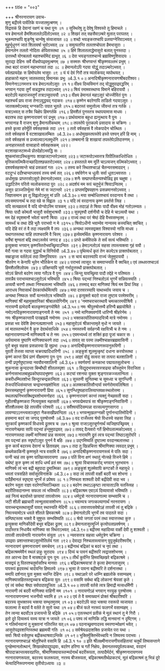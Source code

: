 +++
title = "००३"

+++
श्रीनरनारायण उवाच-  
शृणु बद्रीरमे पार्वतिके यज्जातमुल्बणम् ।  
विद्रावकं हि देवानां रक्षणं च यथा पुनः ॥१ ॥
सुस्थिरेषु तु देवेषु विश्वस्ते तु हिमाचले ।  
यत्र हेमानलो हैमशिलातलेऽर्दितोऽभवत् ॥२ ॥
शिखरं तत् सहसैवाऽम्बरे मूलात् परापतत् ।  
भूकम्पश्चापि शृङ्गेषु चान्येषु संव्यजायत ॥३ ॥
शब्दो भयङ्करश्चापि प्रलयाग्नेरिवाऽभवत् ।  
मुहुर्भूधूननं जातं शिलावर्षा भुवोऽभवत् ॥४ ॥
समुत्पतन्ति तलतश्चोपला हैमभासुराः ।  
हेमानलेन तलतो नोदिताः क्षेपितास्तथा ॥५ ॥
हिमे शिलातलाद्धेमासुरो बलात् पुनस्तदा ।  
उत्तस्थौ योगबलतो महाश्चर्यमिदं ह्यभूत् ॥६ ॥
देवा भयङ्गताश्चान्ये ब्रह्मविष्णुशिवादयः ।  
सुराद्या देहिनः सर्वे वीक्ष्योपद्रवमुल्बणम् ॥७ ॥
सस्मरुः श्रीभगवन्तं श्रीकृष्णवल्लभं प्रभुम् ।  
तथा बदरं राजानं महाभागवतं तदा ॥८ ॥
हेमानलोऽपि गदया योद्धुं तदाऽम्बरेऽभवत् ।  
पर्वतप्रायदेहः स हिमोपलेव भासुरः ॥९ ॥
यं यं देवं गिरौ तत्र व्यलोकयद् व्यपोथयत् ।  
हाहाकारो महान् जातस्तावद् विमानकः प्रभुः ॥4.3.१ ०॥
अनादिश्रीकृष्णनारायणश्रीबदरीश्वरः।  
विमानेनाऽऽगमत्तत्र यत्र हेमाऽनलोऽसुरः ॥१ १॥
वीक्ष्य दिव्यविमानं तद् योद्धुमुपाद्रवद्धरिम् ।  
भगवान् गदया तूर्णं सन्नद्धश्च तदाऽभवत् ॥१२॥
श्रियं रमामवस्थाप्य विमाने बहिराययौ ।  
बदरोऽपि महाराजस्तूर्णं तत्राऽप्युपाययौ ॥१३॥
वीक्ष्य हेमानलं महाऽसुरं चोज्जीवितं पुनः ।  
महाश्चर्यं प्राप राजा तेनाऽयुद्ध्यद् गदाकरः ॥१४॥
कृष्णेन बदरेणापि ताडितो गदयाऽसुरः ।  
जातक्लमोऽभवद् भग्नकटिः पपात भूतले ॥१५॥
बदरस्तं समुत्तोल्य जीवन्तं तत्र गर्तके ।  
यत्राऽभवत् स तत्रैव चिक्षेप हिमगर्तके ॥१६॥
हिमशैलं पुनस्तत्र स्थापयामास माधवः ।  
बदरश्च तदा कृष्णनारायणं परं प्रभुम् ॥१७॥
प्रार्थयामास बहुधा ह्यनुत्थाय वै पुनः ।  
भगवानाह वै राजन् शृणु हैमानलीकथाम् ॥१८॥
तपस्तेपे पुराकल्पे प्रसादाय स चक्रिणः ।  
हस्ते कृत्वा हरेर्मूतिं वर्षसहस्रकं तदा ॥१९ ॥
ततो वर्षसहस्रं वै त्वेकपादेन चोत्थितः ।  
ततो वर्षसहस्रं वै वटशाखावलम्बितः ॥4.3.२०॥
अधोमुखस्तपस्तेपे हस्ते पश्यन् हरिं हि माम् ।  
ततो वर्षसहस्रं स प्रज्वाल्याऽनलमूर्धनि ॥२१॥
लम्बमानो हि शाखायां तपस्तेपेऽतिदारुणम् ।  
अनाहारस्ततो वाय्वाहारो वर्षसहस्रकम् ॥२२।  
वटशाखाजटामध्ये प्रोतदेहोऽभवद्धि सः ।  
शुष्कमांसाऽस्थिकुणपः शाखाजटान्तरेऽभवत् ॥२३॥
जटारूपोऽभवत्तत्र पिपीलिकाधिरोधितः ।  
मृत्तिकावल्मिकैराच्छादितश्छन्नतरोऽभवत् ॥२४॥
हस्ततले मम मूर्ति चाऽत्यजन् वल्मिकोऽभवत् ।  
दशवर्षसहस्रान्ते चाहं प्रसन्नतां गतः ॥२५ ॥
तस्य करे स्थितश्चाऽहं चैतन्यरसमाददन् ।  
वटदुग्धं ददँश्चाप्याप्लावयं तस्य वर्ष्म तत् ॥२६॥
वर्षावेगेन च धूलीः सर्वा धूताऽभवत्ततः ।  
अधोमुखः प्राप्तरसोऽसुरो हेमानलोऽभवत् ॥२७॥
शनैः सम्प्राप्तचैतन्यश्चोन्निद्र इव चक्षुषा ।  
उद्धाटितेन परितो व्यलोकयत्तदा पुरः ॥२८॥
अदर्शयं मम रूपं चतुर्भुजं श्रियाऽन्वितम् ।  
असुरः प्राञ्जलिर्भूत्वा नेमे मां स जटान्तरे ॥२९॥
प्राप्तमद्विषयज्ञानः प्रसन्नमानसोऽभवत् ।  
जिज्ञासमान इव तु विह्वलोऽभूत्तु मां प्रति ॥4.3.३०॥
मया सम्बोधितश्चायं वरदानाय वै तथा ।  
तपःसमापनार्थं च तदा वव्रे स विह्वलः ॥३ १॥
यदि त्वं वरदानाय कृष्ण प्रवर्तसे त्विह ।  
यदि सत्यव्रतत्वं वै यदि योग्योऽस्मि पात्रकम् ॥३२॥
तदाऽहं ते श्रियाः पादौ वीक्ष्य मोहं गतोऽस्म्यतः ।  
श्रियाः पादौ कोमलौ भासुरौ सर्वशुभाश्रयौ ॥३३॥
सुस्पृश्यौ दर्शनीयौ च देहि मे चाऽव्ययौ यथा ।  
मम देहं स्पृशमानौ भवेतां चरणौ श्रियाः ॥३४॥
राज्यं तथा परं श्रेष्ठं देहि वैभवसम्भृतम् ।  
सामर्थ्यं च तथा देहि भूतैः पराभवो न मे ॥३१५॥
श्रियोऽधीनो भवाम्येव नान्यस्य कस्यचित् क्वचित् ।  
यदि देहि वरं तं वै तदा त्यक्ष्यामि वै तपः ॥३६॥
अन्यथा त्वमसद्वक्ता विश्वास्यो नासि माधव ।  
यथागतस्तथा याहि तपश्चरामि वै चिरम् ॥३७॥
इत्येवमर्थितः कृष्णनारायणः परेश्वरः ।  
सर्वेषां शृण्वतां बद्रि तथाऽस्त्वेवं जगाद ह ॥३८॥
प्राप्ते कर्मविपाके ते सर्वं सत्यं भविष्यति ।  
इत्युक्त्वा भगवान् कृष्णस्तिरोभवच्छ्रियाऽन्वितः ॥३९॥
हेमाऽनलोऽयं सहसा तपस्त्यक्त्वा गृहं ययौ ।  
मेरौ गत्वा स गदया युद्धार्थं च विनिर्ययौ ॥4.3.४०॥
पृथिव्यर्धं कृतं तेन कल्पेऽत्र प्राक्तपोबलात् ।  
सम्राड्राजा वर्ततेऽयं तदा विष्णुरिवापरः ॥४१ ॥
स चायं बदरस्यापि राज्यं जेतुमुपाययौ ।  
श्रीतरेण न केनापि भूतेन भौतिकेन वा ॥४२॥
पराभवं त्वासुरः स समवाप्स्यति वै क्वचित्॥
एवं लब्धवरश्चाऽयं हिमशैलशिलोपमः ॥४३॥
उत्क्षिप्यापि भुवो गर्भादुत्तस्थौ प्राक्तपोबलात् ।  
सोऽयं क्षिप्तो बदरेण त्वया गर्तेऽत्र वै पुनः ॥४४॥
किन्तु यावच्छ्रिया पादौ तद्देहे न पतिष्यतः ।  
तावन्नैव पराभाव्यश्चाऽसुरोऽयं भविष्यति ॥४५॥
श्रियाः पद्भ्यां निश्चलोऽयं भूगर्भे सन्निवत्स्यति ।  
अव्ययौ चरणौ लब्ध्वा निश्चलात्मा भविष्यति ॥४६॥
तस्माद् बदर माणिक्यां श्रियं मम प्रियां त्विह ।  
आराधय निवासार्थं देवकार्यार्थमित्यपि ॥४७॥
मया दत्तवरस्यापि याथार्थ्याय जयाय च ।  
अन्यथा निष्फलः सर्वो यत्नस्तेऽत्र भविष्यति ॥४८॥
इत्युक्तो बदरो राजा तुष्टाव परमेश्वरीम् ।  
माणिक्यां श्रीं महामुक्तानिकां श्रीबालयोगिनीम् ॥४९॥
'नमश्चराचरस्थायै चमत्कारमयीश्रियै ।  
नारायण्यै ह्यभेदायै बालकृष्णाङ्गयोषिते ॥4.3.५०॥
नमः श्रीपुरुषोत्तम्यै हरिण्यै ब्रह्मयोषिते ।  
नमोऽनादिकृष्णनारायणाङ्गनायै ते नमः ॥५१ ॥
नमो माणिक्यवर्णायै धारिण्यै श्रीहरेर्नमः ।  
नमः श्रीकृष्णकान्तायै पारब्राह्म्यै नमोनमः ॥५२॥
भक्तकार्यातिसम्पादयित्र्यै मात्रे नमोनमः ।  
प्रसन्ना भव देवेशि हेमानलप्रशान्तये ॥५३॥
महासुरोऽयं श्रीकान्तामृते मृधो न जायते ।  
त्वं मातस्तन्मर्दनं वै कुरु देवार्थसाधिके ॥५४॥
नमस्तस्यै सर्वहन्त्र्यै रक्षयित्र्यै च ते नमः ।  
महानारायणपत्न्यै माणिक्यायै च ते नमः ॥५५॥
एवमभ्यर्थ्य तां शक्तिं हृदा पूजां चकार सः ।  
अर्पयामास पुष्पाणि माणिक्याचरणे तदा ॥५६॥
तावत् सा परमा लक्ष्मीश्चाक्षरब्रह्मवासिनी ।  
पुरो बभूव सहसा प्रसन्नास्या हि सुप्रभा ॥५७॥
अनादिश्रीकृष्णनारायणरूपानुरूपिणी ।  
युवती तेजसा व्याप्ता चक्रपद्मादिधारिणी ॥५८ ॥
अङ्कुशं शूलमुत्कृष्टं दधाना करयोस्तथा ।  
कृष्णं कान्तं प्रियं प्राणं वीक्षमाणा पुनः पुनः ॥५९॥
आज्ञां वोढुं सत्वरा सा तत्परा बलशालिनी ।  
तन्वी प्रपूर्णपुष्टास्या नवयौवनशालिनी ॥4.3.६०॥
स्वर्णवर्णा कनकाभा पद्मायतसुलोचना ।  
शुकनासा कुन्ददन्ता बिम्बौष्ठी शीतलस्पृशा ॥६१ ॥
विद्युद्भास्वरवस्त्राढ्या कौस्तुभेन विराजिता ।  
कर्णनासाभालबाहुप्रकोष्ठपादभूषणा ॥६२॥
कट्यां रशनया युक्ता शृङ्गारकज्जलान्विता ।  
कबरीधम्मिलशोभा सिन्दूरचन्द्रकान्विता ॥६३॥
सुस्तनी सुनितम्बा च सुमध्या च सुगन्धिनी ।  
तेजःपरिधिसंव्याप्ता चन्द्राभनखशोभिता ॥६४॥
अलक्तकातिसौन्दर्या स्वर्णरोमावलिश्रिता ।  
प्रेमरसमहापूर्णा कृष्णनारायणी प्रिया ॥६५॥
सुगन्धिपुष्पहारालिव्याप्तवक्षःस्थलोत्तमा ।  
स्थलपद्मनिभसक्थिद्व्यशोभामनोहरा ॥६६ ॥
कृष्णनारायणं कान्तं त्यक्तुं नेच्छावती सदा ।  
गृहीतश्रीकृष्णकरा नित्ययुक्ता महासती ॥६७॥
भगवत्प्रेमपात्रं सा श्रीकृष्णाङ्गनिवासिनी ।  
शीतशैलसमा देहे तापसीव परेश्वरी ॥६८॥
सर्वैश्वर्यादिसम्पन्ना वात्सल्यगुणसागरा ।  
लावण्याऽऽनन्त्यसञ्जुष्टा नैकसखीप्रवन्दिता ॥६९॥
भगवन्मुखलग्नाक्षी पूर्णानन्दातिमोदिनी ।  
हसमाना बदरं सा जगाद् पुरुषोत्तमौ ॥4.3.७०॥
वद राजँस्तव श्रेयो विधास्ये सहसा त्विह ।  
सुरकार्यं कृष्णकार्यं विधास्ये द्रुतमत्र च ॥७१॥
श्रुत्वा राजाऽसुरचूर्णनार्थं व्यजिज्ञपच्छ्रियम् ।  
नारायणेच्छया सापि पद्भ्यां हन्तुमुपाद्रवत् ॥७२॥
तावद् दैत्यवरो गर्ते हिमोपलात्मकोऽभवत् ।  
नारायणस्तदा लक्ष्मीं माणिक्यां प्राह सत्वरम् ॥७३॥
नारायणि द्रुतं त्वत्र पद्भ्यां तिष्ठाऽसुरोपरि ।  
तव पद्भ्यां हतः स्पृष्टोऽसुरः पुनर्न वै बहिः ॥७४॥
उद्गमिष्यति दुष्टात्मा वरदानबलात्तथा ।  
कुरु कार्यं बदरस्य देवानां च हितावहम् ॥७५॥
तदा तु खिन्नचित्ता श्रीमाणिक्या त्ववदत् प्रभुम् ।  
कथमेकाकिनी कृष्णमृते न्वत्र वसामि वै ॥७६॥
अनादिश्रीकृष्णनारायणस्त्वं मे पतिः सदा ।  
पत्नी चाहं तव कृष्ण पातिव्रत्यपरायणा ॥७७॥
पतिं विना क्षणं स्थातुं नोत्सहे विजने हिमे ।  
यथेष्टं कुरु कृष्ण त्वं शाधि धर्म्यं व्रतं मम ॥७८॥
श्रूत्वा विचारमकरोद् भगवान् भूतभावनः ।  
माणिक्ये त्वं भव बद्री बहुपादा द्रुमात्मिका ॥७९॥
अङ्कुशं शूलमेवापि कण्टकौ ते महायुधे ।  
भवतां पत्रसहिते सर्वासुरविनाशके ॥4.3.८०॥
सदा त्वं तापसी वार्क्षी बदरी भव शोभना ।  
पादैर्हेमानलं स्पृष्ट्वा भूगर्भे तं प्रपेषय ॥८ १॥
निश्चला शाश्वती देवी बद्रीदेवी सदा भव ।  
बदरेण स्तुता राज्ञा वदरेणाभिवाञ्च्छिता ॥८२॥
बदरेण तथाऽऽकृष्टा त्वायाताऽसि यतस्त्विह ।  
बदरीतिसदानाम्ना सफला त्वं भविष्यति ॥८३॥
बद्रिकाश्रम एवाऽयं दिव्यावासो भविष्यति ।  
अहं नित्यं बदर्यास्ते छायायां तापसोत्तमः ॥८४॥
धर्मपुत्रो नरनारायणात्मा सम्भवामि च ।  
जटी शीली ब्रह्मचारी त्वन्मूलावासशोभनः ॥८५॥
भवाम्यत्र जगत्कल्याणार्थं नरनरायणः ।  
यावच्चन्द्रस्तथासूर्यो यावत् स्थास्यति मेदिनी ॥८६॥
तावत्तापसवेषोऽहं तापसी त्वं तु बद्रिके ।  
निवत्स्यामोऽत्र धवले शीतले हिमकाश्रमे ॥८७॥
हेमानलोऽपि भूगर्भे तव पादतले सदा ।  
सम्पिष्टस्तव भक्तो वै सुषुप्तः सम्भविष्यति ॥८८॥
श्रेयो जगतां परमं तथा स्यात्तत्तथा कुरु ।  
इत्युक्त्वा माणिकीदेवी बभूव बद्रिका द्रुतम् ॥८९॥
हेमानलासुरमूर्ध्नि कृत्वोपलाप्रवर्षणम् ।  
पादाँस्तत्र निधायैव माणिक्या सा स्थिराऽभवत् ॥4.3.९०॥
बद्रीरमा महादिव्या वार्क्षी देवी तु शाश्वती ।  
तापसी तापसेनापि नारायणेन संयुता ॥९१ ॥
न्यवसत्तत्र सहसा धर्मपुत्रेण चक्रिणा ।  
उपद्रवाः प्रशान्ताश्चाऽसुरभीतिर्लयं गता ॥९२॥
देवाद्या निश्चलास्त्वासन् पुपूजुर्बदरीश्वरीम् ।  
नरनारायणं कृष्णनारायणं समर्चयन् ॥९३॥
बद्रीनाथं बद्रिकां च बदरं च नृपं तथा ।  
बद्रिकाश्रममेवैनं स्थलं प्राहुः सुरादयः ॥९४॥
दिव्यं च पावनं बद्रीश्वरि त्वद्वासशोभनम् ।  
तत आरभ्य देवा वै मासषट्कं पुनः पुनः ॥९५॥
तीर्थं कुर्वन्ति हिमवच्छिखरे बद्रिकाश्रमे ।  
मासद्वयं तु पितरश्चतुर्मासाँश्च मानवाः ॥९६॥
बद्रिकाश्रमयात्रां ते कृत्वा हेमानलासुरम् ।  
पापरूपं हृदयस्थं चार्दयन्ति हिमालये ॥९७॥
भूत्वा ते पावना बद्रीश्वरि ते दर्शनात्तथा ।  
ममापि दर्शनात् पूता मुक्ता भवन्ति देहिनः ॥९८॥
यथाऽक्षरे परे धाम्नि ब्रह्मलोके वसाम्यहम् ।  
माणिक्यासहितस्तद्वच्चात्र बद्रिकया युतः ॥९९॥
वसामि सर्वथा बद्रि लोकानां श्रेयसां कृते ।  
एवं त्वं सर्वथा श्रेष्ठा सर्वपादपपूजिता ॥4.3.१ ००॥
तापसी वर्तसे त्वत्र हिमाद्रौ मत्सधर्मिणी ।  
नारायणी त्वं बदरी माणिक्या वाहिनी मम ॥१०१ ॥
नारायणोऽहं भगवान् नरयुक् पुरुषोत्तमः ।  
नरनारायणनाम्ना भजनीयो भवामि ह ॥१ ०२॥
एवं ते वै समाख्यानं प्रोक्तं श्रीबदरीश्वरि ।  
बदरस्य सुभक्तस्य भक्त्या सम्भृतमुत्तम् ॥१ ०३॥
बदरोऽपि सदा भक्त्या रसरूपो व्यजायत ।  
फलात्मा ते बदर्या वै वर्तते ते सुतो यथा ॥१ ०४॥
बीजं फले नररूपं फलगर्भे वसाम्यहम् ।  
तेन त्वन्या बदर्योऽत्र प्रजायन्ते हि बद्रिके ॥१ ०५॥
एतत्स्थानं प्रतीकं मे मूलं स्थानं तु मे गिरौ ।  
इतो दूरे दिव्यरूपं यस्य यात्रा न जायते ॥१ ०६॥
पश्य त्वं माणिकि तद्धि मानवानां न दृष्टिगम् ।  
न गतिर्मानवानां तु मुक्तानां गतिरस्ति यत्॥१ ०७॥
पठनाच्छ्रवणादस्य स्मरणान्मोक्षणं भवेत् ।  
आसुरोपद्रवशान्तिस्तथा ब्रह्ममयी गतिः ॥१ ०८॥
सर्वश्रेयःप्रदाशक्तिः प्रजायेत परा यथा ।  
सर्वाः श्रियो वसेयुश्च बद्रीकथाश्रवाऽन्तिके ॥१ ०९॥
भुक्तिर्मुक्तिर्भवेच्चापि न तिष्यस्य पराभवः ।  
नरनारायणश्चाऽहं श्रोतुश्चित्ते वसामि हि ॥4.3.१ १० ॥
इति श्रीलक्ष्मीनारायणीयसंहितायां चतुर्थे तिष्यसन्ताने पुनहेम्मानलोत्थानं, शिखरक्षेपाद्युपद्रवाः, बदरेण हरिणा च गर्ते निक्षेपः, हेमानलस्यपूर्वतपःकथा, वरदानं श्रीपादाक्रान्तत्ववरप्राप्तिः, श्रीमाणिक्यायास्तन्मर्दनार्थं बदरीरूपता, तत्पादैर्मर्दनं, श्रीकृष्णनारायणस्य नरनारायणरूपता, बदरस्य फलरूपता, नरस्य बीजरूपता, बद्रिकाश्रमतीर्थप्राकट्यं, मूलं बद्रिकाश्रमं तु भिन्नं दूरे चेत्यादिनिरूपणनामा तृतीयोऽध्यायः ॥३ ॥
    
